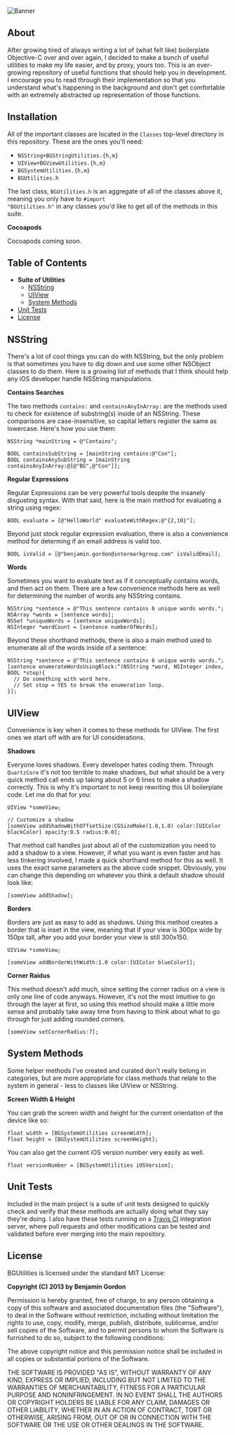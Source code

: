 ![Banner](https://raw.github.com/bennyguitar/BGUtilities/master/Images/banner.png)

## About

After growing tired of always writing a lot of (what felt like) boilerplate Objective-C over and over again, I decided to make a bunch of useful utilities to make my life easier, and by proxy, yours too. This is an ever-growing repository of useful functions that should help you in development. I encourage you to read through their implementation so that you understand what's happening in the background and don't get comfortable with an extremely abstracted up representation of those functions.

## Installation

All of the important classes are located in the <code>Classes</code> top-level directory in this repository. These are the ones you'll need:

* <code>NSString+BGStringUtilities.{h,m}</code>
* <code>UIView+BGViewUtilities.{h,m}</code>
* <code>BGSystemUtilities.{h,m}</code>
* <code>BGUtilities.h</code>

The last class, <code>BGUtilities.h</code> is an aggregate of all of the classes above it, meaning you only have to <code>#import "BGUtilities.h"</code> in any classes you'd like to get all of the methods in this suite.

**Cocoapods**

Cocoapods coming soon.

## Table of Contents

* **Suite of Utilities**
  * [NSString](#nsstring)
  * [UIView](#uiview)
  * [System Methods](#system-methods)
* [Unit Tests](#unit-tests)
* [License](#license)

## NSString

There's a lot of cool things you can do with NSString, but the only problem is that sometimes you have to dig down and use some other NSObject classes to do them. Here is a growing list of methods that I think should help any iOS developer handle NSString manipulations.

**Contains Searches**

The two methods <code>contains:</code> and <code>containsAnyInArray:</code> are the methods used to check for existence of substring(s) inside of an NSString. These comparisons are case-insensitive, so capital letters register the same as lowercase. Here's how you use them:

```objc
NSString *mainString = @"Contains";

BOOL containsSubString = [mainString contains:@"Con"];
BOOL containsAnySubString = [mainString containsAnyInArray:@[@"BG",@"Con"]];
```

**Regular Expressions**

Regular Expressions can be very powerful tools despite the insanely disgusting syntax. With that said, here is the main method for evaluating a string using regex:

```objc
BOOL evaluate = [@"HelloWorld" evaluateWithRegex:@"{2,10}"];
```

Beyond just stock regular expression evaluation, there is also a convenience method for determing if an email address is valid too.

```objc
BOOL isValid = [@"benjamin.gordon@intermarkgroup.com" isValidEmail];
```

**Words**

Sometimes you want to evaluate text as if it conceptually contains words, and then act on them. There are a few convenience methods here as well for determining the number of words any NSString contains.

```objc
NSString *sentence = @"This sentence contains 6 unique words words.";
NSArray *words = [sentence words];
NSSet *uniqueWords = [sentence uniqueWords];
NSInteger *wordCount = [sentence numberOfWords];
```

Beyond these shorthand methods, there is also a main method used to enumerate all of the words inside of a sentence:

```objc
NSString *sentence = @"This sentence contains 6 unique words words.";
[sentence enumerateWordsUsingBlock:^(NSString *word, NSInteger index, BOOL *stop){
  // Do something with word here.
  // Set stop = YES to break the enumeration loop.
}];
```

## UIView

Convenience is key when it comes to these methods for UIView. The first ones we start off with are for UI considerations.

**Shadows**

Everyone loves shadows. Every developer hates coding them. Through <code>QuartzCore</code> it's not too terrible to make shadows, but what should be a very quick method call ends up taking about 5 or 6 lines to make a shadow correctly. This is why it's important to not keep rewriting this UI boilerplate code. Let me do that for you:

```objc
UIView *someView;

// Customize a shadow
[someView addShadowWithOffsetSize:CGSizeMake(1.0,1.0) color:[UIColor blackColor] opacity:0.5 radius:0.0];
```

That method call handles just about all of the customization you need to add a shadow to a view. However, if what you want is even faster and has less tinkering involved, I made a quick shorthand method for this as well. It uses the exact same parameters as the above code snippet. Obviously, you can change this depending on whatever you think a default shadow should look like:

```objc
[someView addShadow];
```

**Borders**

Borders are just as easy to add as shadows. Using this method creates a border that is inset in the view, meaning that if your view is 300px wide by 150px tall, after you add your border your view is still 300x150.

```objc
UIView *someView;

[someView addBorderWithWidth:1.0 color:[UIColor blueColor]];
```

**Corner Raidus**

This method doesn't add much, since setting the corner radius on a view is only one line of code anyways. However, it's not the most intuitive to go through the layer at first, so using this method should make a little more sense and probably take away time from having to think about what to go through for just adding rounded corners.

```objc
[someView setCornerRadius:7];
```

## System Methods

Some helper methods I've created and curated don't really belong in categories, but are more appropriate for class methods that relate to the system in general - less to classes like UIView or NSString.

**Screen Width & Height**

You can grab the screen width and height for the current orientation of the device like so:

```objc
float width = [BGSystemUtilities screenWidth];
float height = [BGSystemUtilities screenHeight];
```

You can also get the current iOS version number very easily as well.

```objc
float versionNumber = [BGSystemUtilities iOSVersion];
```

## Unit Tests

Included in the main project is a suite of unit tests designed to quickly check and verify that these methods are actually doing what they say they're doing. I also have these tests running on a [Travis CI](https://travis-ci.org/bennyguitar/BGUtilities) integration server, where pull requests and other modifications can be tested and validated before ever merging into the main repository.

## License

BGUtilities is licensed under the standard MIT License:

**Copyright (C) 2013 by Benjamin Gordon**

Permission is hereby granted, free of charge, to any person obtaining a copy of this software and associated documentation files (the "Software"), to deal in the Software without restriction, including without limitation the rights to use, copy, modify, merge, publish, distribute, sublicense, and/or sell copies of the Software, and to permit persons to whom the Software is furnished to do so, subject to the following conditions:

The above copyright notice and this permission notice shall be included in all copies or substantial portions of the Software.

THE SOFTWARE IS PROVIDED "AS IS", WITHOUT WARRANTY OF ANY KIND, EXPRESS OR IMPLIED, INCLUDING BUT NOT LIMITED TO THE WARRANTIES OF MERCHANTABILITY, FITNESS FOR A PARTICULAR PURPOSE AND NONINFRINGEMENT. IN NO EVENT SHALL THE AUTHORS OR COPYRIGHT HOLDERS BE LIABLE FOR ANY CLAIM, DAMAGES OR OTHER LIABILITY, WHETHER IN AN ACTION OF CONTRACT, TORT OR OTHERWISE, ARISING FROM, OUT OF OR IN CONNECTION WITH THE SOFTWARE OR THE USE OR OTHER DEALINGS IN THE SOFTWARE.

